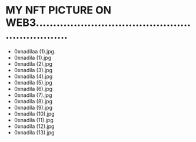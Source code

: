 # MY NFT PICTURE ON WEB3...............................................................
- 0xnadilaa (1).jpg.
- 0xnadila (1).jpg
- 0xnadila (2).jpg
- 0xnadila (3).jpg
- 0xnadila (4).jpg
- 0xnadila (5).jpg
- 0xnadila (6).jpg
- 0xnadila (7).jpg
- 0xnadila (8).jpg
- 0xnadila (9).jpg
- 0xnadila (10).jpg
- 0xnadila (11).jpg
- 0xnadila (12).jpg
- 0xnadila (13).jpg
